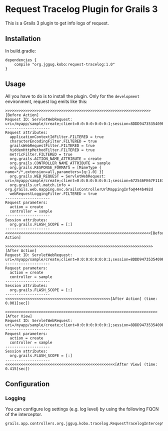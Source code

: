 Request Tracelog Plugin for Grails 3
====================================

This is a Grails 3 plugin to get info logs of request.


Installation
------------

In build.gradle:

    dependencies {
        compile "org.jggug.kobo:request-tracelog:1.0"
    }


Usage
-----

All you have to do is to install the plugin.
Only for the `development` environment, request log emits like this:

```
>>>>>>>>>>>>>>>>>>>>>>>>>>>>>>>>>>>>>>>>>>>>>>>>>>>>>>>>>>>>>>>>>[Before Action]
Request ID: ServletWebRequest: uri=/myapp/sample/create;client=0:0:0:0:0:0:0:1;session=8DDD9473535409FB1C32CE0EF7BC6435
--------------------
Request attributes:
  applicationContextIdFilter.FILTERED = true
  characterEncodingFilter.FILTERED = true
  grailsWebRequestFilter.FILTERED = true
  hiddenHttpMethodFilter.FILTERED = true
  metricFilter.FILTERED = true
  org.grails.ACTION_NAME_ATTRIBUTE = create
  org.grails.CONTROLLER_NAME_ATTRIBUTE = sample
  org.grails.RESPONSE_FORMATS = [MimeType { name=*/*,extension=all,parameters=[q:1.0] }]
  org.grails.WEB_REQUEST = ServletWebRequest: uri=/myapp/sample/create;client=0:0:0:0:0:0:0:1;session=672546FE67F11E3953E356948F962CE8
  org.grails.url.match.info = org.grails.web.mapping.mvc.GrailsControllerUrlMappingInfo@444b492d
  webRequestLoggingFilter.FILTERED = true
--------------------
Request parameters:
  action = create
  controller = sample
--------------------
Session attributes:
  org.grails.FLASH_SCOPE = [:]
--------------------
<<<<<<<<<<<<<<<<<<<<<<<<<<<<<<<<<<<<<<<<<<<<<<<<<<<<<<<<<<<<<<<<<[Before Action]

>>>>>>>>>>>>>>>>>>>>>>>>>>>>>>>>>>>>>>>>>>>>>>>>>>>>>>>>>>>>>>>>>>[After Action]
Request ID: ServletWebRequest: uri=/myapp/sample/create;client=0:0:0:0:0:0:0:1;session=8DDD9473535409FB1C32CE0EF7BC6435
--------------------
Request parameters:
  action = create
  controller = sample
--------------------
Session attributes:
  org.grails.FLASH_SCOPE = [:]
--------------------
<<<<<<<<<<<<<<<<<<<<<<<<<<<<<<<<<<<<<<<<<<<<<<<[After Action] (time: 0.001[sec])

>>>>>>>>>>>>>>>>>>>>>>>>>>>>>>>>>>>>>>>>>>>>>>>>>>>>>>>>>>>>>>>>>>>>[After View]
Request ID: ServletWebRequest: uri=/myapp/sample/create;client=0:0:0:0:0:0:0:1;session=8DDD9473535409FB1C32CE0EF7BC6435
--------------------
Request parameters:
  action = create
  controller = sample
--------------------
Session attributes:
  org.grails.FLASH_SCOPE = [:]
--------------------
<<<<<<<<<<<<<<<<<<<<<<<<<<<<<<<<<<<<<<<<<<<<<<<<<[After View] (time: 0.415[sec])
```


Configuration
-------------

### Logging

You can configure log settings (e.g. log level) by using the following FQCN of the interceptor.

    grails.app.controllers.org.jggug.kobo.tracelog.RequestTracelogInterceptor

